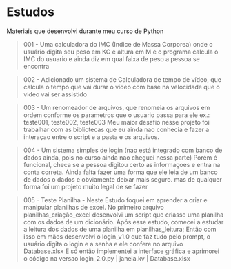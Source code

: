 # Estudos
Materiais que desenvolvi durante meu curso de Python

> 001 - Uma calculadora do IMC (Indice de Massa Corporea) onde o usuário digita seu peso em KG e altura em M e o programa calcula o IMC do usuario e ainda diz
em qual faixa de peso a pessoa se encontra

> 002 - Adicionado um sistema de Calculadora de tempo de vídeo, que calcula o tempo que vai durar o vídeo com base na velocidade que o video vai ser assistido

> 003 - Um renomeador de arquivos, que renomeia os arquivos em ordem conforme os parametros que o usuario passa para ele ex.: teste001, teste002, teste003
Meu maior desafio nesse projeto foi trabalhar com as bibliotecas que eu ainda nao conhecia e fazer a interaçao entre o script e a pasta e os arquivos.

> 004 - Um sistema simples de login (nao está integrado com banco de dados ainda, pois no curso ainda nao cheguei nessa parte) Porém é funcional,
checa se a pessoa digitou certo as informaçoes e entra na conta correta. Ainda falta fazer uma forma que ele leia de um banco de dados o dados
e obviamente deixar mais seguro. mas de qualquer forma foi um projeto muito legal de se fazer

> 005 - Teste Planilha - Neste Estudo foquei em aprender a criar e manipular planilhas de excel. 
No primeiro arquivo planilhas_criação_excel desenvolvi um script que criasse uma planilha com os dados de um dicionário.
Após esse estudo, comecei a estudar a leitura dos dados de uma planilha em planilhas_leitura;
Então com isso em mãos desenvolvi o login_v1.0 que faz tudo pelo prompt, o usuário digita o login e a senha e ele confere no arquivo Database.xlsx
E só então implementei a interface gráfica e aprimorei o código na versao login_2.0.py | janela.kv | Database.xlsx
